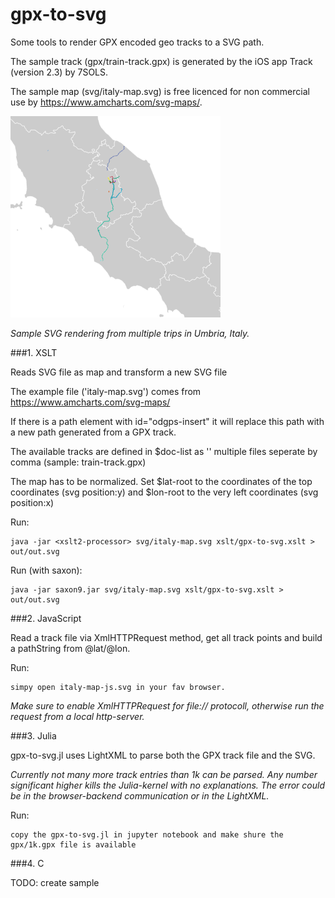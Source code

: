 # gpx-to-svg
Some tools to render GPX encoded geo tracks to a SVG path.

The sample track (gpx/train-track.gpx) is generated by the iOS app Track (version 2.3) by 7SOLS.

The sample map (svg/italy-map.svg) is free licenced for non commercial use by https://www.amcharts.com/svg-maps/.

![svg sample](https://raw.githubusercontent.com/OpenDGPS/gpx-to-svg/master/media/sample.png "Sample SVG Output")

*Sample SVG rendering from multiple trips in Umbria, Italy.*

###1. XSLT

Reads SVG file as map and transform a new SVG file

The example file ('italy-map.svg') comes from https://www.amcharts.com/svg-maps/

If there is a path element with id="odgps-insert" it will replace this path
  with a new path generated from a GPX track.

The available tracks are defined in $doc-list as '<filename without extension>' 
  multiple files seperate by comma (sample: train-track.gpx)

The map has to be normalized. Set $lat-root to the coordinates of 
  the top coordinates (svg position:y) and $lon-root to the very left coordinates (svg position:x)

Run:

    java -jar <xslt2-processor> svg/italy-map.svg xslt/gpx-to-svg.xslt > out/out.svg

Run (with saxon):

    java -jar saxon9.jar svg/italy-map.svg xslt/gpx-to-svg.xslt > out/out.svg
  
###2. JavaScript

Read a track file via XmlHTTPRequest method, get all track points and build a pathString from @lat/@lon.

Run:

    simpy open italy-map-js.svg in your fav browser. 
    
*Make sure to enable XmlHTTPRequest for file:// protocoll, otherwise run the request from a local http-server.*

###3. Julia

gpx-to-svg.jl uses LightXML to parse both the GPX track file and the SVG. 

*Currently not many more track entries than 1k can be parsed. Any number significant higher kills the Julia-kernel with no explanations. The error could be in the browser-backend communication or in the LightXML.*

Run:

    copy the gpx-to-svg.jl in jupyter notebook and make shure the gpx/1k.gpx file is available  

###4. C

TODO: create sample

